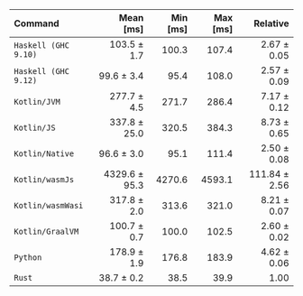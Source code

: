 | Command | Mean [ms] | Min [ms] | Max [ms] | Relative |
|:---|---:|---:|---:|---:|
| `Haskell (GHC 9.10)` | 103.5 ± 1.7 | 100.3 | 107.4 | 2.67 ± 0.05 |
| `Haskell (GHC 9.12)` | 99.6 ± 3.4 | 95.4 | 108.0 | 2.57 ± 0.09 |
| `Kotlin/JVM` | 277.7 ± 4.5 | 271.7 | 286.4 | 7.17 ± 0.12 |
| `Kotlin/JS` | 337.8 ± 25.0 | 320.5 | 384.3 | 8.73 ± 0.65 |
| `Kotlin/Native` | 96.6 ± 3.0 | 95.1 | 111.4 | 2.50 ± 0.08 |
| `Kotlin/wasmJs` | 4329.6 ± 95.3 | 4270.6 | 4593.1 | 111.84 ± 2.56 |
| `Kotlin/wasmWasi` | 317.8 ± 2.0 | 313.6 | 321.0 | 8.21 ± 0.07 |
| `Kotlin/GraalVM` | 100.7 ± 0.7 | 100.0 | 102.5 | 2.60 ± 0.02 |
| `Python` | 178.9 ± 1.9 | 176.8 | 183.9 | 4.62 ± 0.06 |
| `Rust` | 38.7 ± 0.2 | 38.5 | 39.9 | 1.00 |
